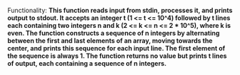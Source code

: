 Functionality: **This function reads input from stdin, processes it, and prints output to stdout. It accepts an integer t (1 <= t <= 10^4) followed by t lines each containing two integers n and k (2 <= k <= n <= 2 * 10^5), where k is even. The function constructs a sequence of n integers by alternating between the first and last elements of an array, moving towards the center, and prints this sequence for each input line. The first element of the sequence is always 1. The function returns no value but prints t lines of output, each containing a sequence of n integers.**